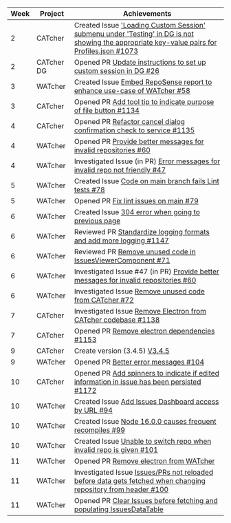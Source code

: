 | Week | Project | Achievements |
|------|---------|--------------|
| 2 | CATcher | Created Issue ['Loading Custom Session' submenu under 'Testing' in DG is not showing the appropriate key-value pairs for Profiles.json #1073](https://github.com/CATcher-org/CATcher/issues/1073) |
| 2 | CATcher DG | Opened PR [Update instructions to set up custom session in DG #26](https://github.com/CATcher-org/catcher-org.github.io/pull/26) |
| 3 | WATcher | Created Issue [Embed RepoSense report to enhance use-case of WATcher #58](https://github.com/CATcher-org/WATcher/issues/58) |
| 3 | CATcher | Opened PR [Add tool tip to indicate purpose of file button #1134](https://github.com/CATcher-org/CATcher/pull/1134) |
| 4 | CATcher | Opened PR [Refactor cancel dialog confirmation check to service #1135](https://github.com/CATcher-org/CATcher/pull/1135) |
| 4 | WATcher | Opened PR [Provide better messages for invalid repositories #60](https://github.com/CATcher-org/WATcher/pull/60) |
| 4 | WATcher | Investigated Issue (in PR) [Error messages for invalid repo not friendly #47](https://github.com/CATcher-org/WATcher/issues/47) |
| 5 | WATcher | Created Issue [Code on main branch fails Lint tests #78](https://github.com/CATcher-org/WATcher/issues/78) |
| 5 | WATcher | Opened PR [Fix lint issues on main #79](https://github.com/CATcher-org/WATcher/pull/79) |
| 6 | WATcher | Created Issue [304 error when going to previous page](https://github.com/CATcher-org/WATcher/issues/65) |
| 6 | WATcher | Reviewed PR [Standardize logging formats and add more logging #1147](https://github.com/CATcher-org/CATcher/pull/1147) |
| 6 | WATcher | Reviewed PR [Remove unused code in IssuesViewerComponent #71](https://github.com/CATcher-org/WATcher/pull/71) |
| 6 | WATcher | Investigated Issue #47 (in PR) [Provide better messages for invalid repositories #60](https://github.com/CATcher-org/WATcher/pull/60) |
| 6 | WATcher | Investigated Issue [Remove unused code from CATcher #72](https://github.com/CATcher-org/WATcher/issues/72)
| 7 | CATcher | Investigated Issue [Remove Electron from CATcher codebase #1138](https://github.com/CATcher-org/CATcher/issues/1138) |
| 7 | CATcher | Opened PR [Remove electron dependencies #1153](https://github.com/CATcher-org/CATcher/pull/1153) |
| 9 | CATcher | Create version (3.4.5) [V3.4.5](https://github.com/CATcher-org/CATcher/releases/tag/V3.4.5) |
| 9 | WATcher | Opened PR [Better error messages #104](https://github.com/CATcher-org/WATcher/pull/104) |
| 10 | CATcher | Opened PR [Add spinners to indicate if edited information in issue has been persisted #1172](https://github.com/CATcher-org/CATcher/pull/1172) |
| 10 | WATcher | Created Issue [Add Issues Dashboard access by URL #94](https://github.com/CATcher-org/WATcher/issues/94) |
| 10 | WATcher | Created Issue [Node 16.0.0 causes frequent recompiles #99](https://github.com/CATcher-org/WATcher/issues/99) |
| 10 | WATcher | Created Issue [Unable to switch repo when invalid repo is given #101](https://github.com/CATcher-org/WATcher/issues/101) |
| 11 | WATcher | Opened PR [Remove electron from WATcher](https://github.com/CATcher-org/WATcher/pull/113) |
| 11 | WATcher | Investigated Issue [Issues/PRs not reloaded before data gets fetched when changing repository from header #100](https://github.com/CATcher-org/WATcher/issues/100) |
| 11 | WATcher | Opened PR [Clear Issues before fetching and populating IssuesDataTable](https://github.com/CATcher-org/WATcher/pull/114) |